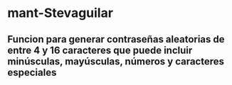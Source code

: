 # mant-Stevaguilar
## Funcion para generar contraseñas aleatorias de entre 4 y 16 caracteres que puede incluir minúsculas, mayúsculas, números y caracteres especiales
